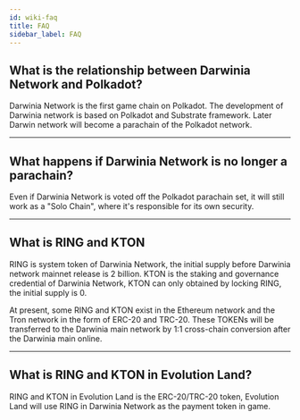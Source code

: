 ```yaml
---
id: wiki-faq
title: FAQ
sidebar_label: FAQ
---
```


## What is the relationship between Darwinia Network and Polkadot?

Darwinia Network is the first game chain on Polkadot. The development of Darwinia network is based on Polkadot and Substrate framework. Later Darwin network will become a parachain of the Polkadot network.

<hr />

## What happens if Darwinia Network is no longer a parachain?

Even if Darwinia Network is voted off the Polkadot parachain set, it will still work as a "Solo Chain", where it's responsible for its own security.

<hr />

## What is RING and KTON

RING is system token of Darwinia Network, the initial supply before Darwinia network mainnet release is 2 billion.  KTON is the staking and governance credential of Darwinia Network, KTON can only obtained by locking RING, the initial supply is 0.

At present, some RING and KTON exist in the Ethereum network and the Tron network in the form of ERC-20 and TRC-20. These TOKENs will be transferred to the Darwinia main network by 1:1 cross-chain conversion after the Darwinia main online.

<hr />

## What is RING and KTON in Evolution Land?

RING and KTON in Evolution Land is the ERC-20/TRC-20 token, Evolution Land will use RING in Darwinia Network as the payment token in game.
